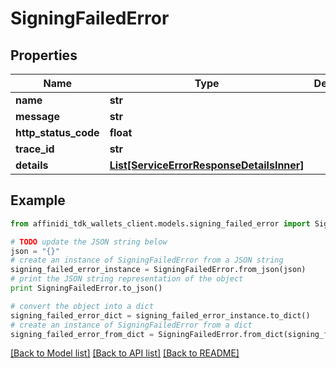 # SigningFailedError

## Properties

| Name                 | Type                                                                              | Description | Notes      |
| -------------------- | --------------------------------------------------------------------------------- | ----------- | ---------- |
| **name**             | **str**                                                                           |             |
| **message**          | **str**                                                                           |             |
| **http_status_code** | **float**                                                                         |             |
| **trace_id**         | **str**                                                                           |             |
| **details**          | [**List[ServiceErrorResponseDetailsInner]**](ServiceErrorResponseDetailsInner.md) |             | [optional] |

## Example

```python
from affinidi_tdk_wallets_client.models.signing_failed_error import SigningFailedError

# TODO update the JSON string below
json = "{}"
# create an instance of SigningFailedError from a JSON string
signing_failed_error_instance = SigningFailedError.from_json(json)
# print the JSON string representation of the object
print SigningFailedError.to_json()

# convert the object into a dict
signing_failed_error_dict = signing_failed_error_instance.to_dict()
# create an instance of SigningFailedError from a dict
signing_failed_error_from_dict = SigningFailedError.from_dict(signing_failed_error_dict)
```

[[Back to Model list]](../README.md#documentation-for-models) [[Back to API list]](../README.md#documentation-for-api-endpoints) [[Back to README]](../README.md)
